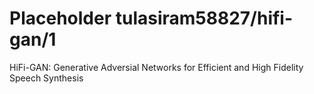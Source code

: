 # Placeholder tulasiram58827/hifi-gan/1
HiFi-GAN: Generative Adversial Networks for Efficient and High Fidelity Speech Synthesis

<!-- dataset: ljspeech -->
<!-- module-type: audio-speech-synthesis -->
<!-- task: audio-speech-synthesis -->
<!-- network-architecture: other -->
<!-- fine-tunable: false -->
<!-- license: Apache-2.0 -->

